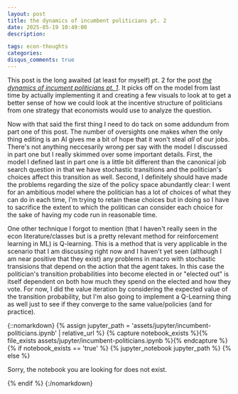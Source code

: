 ```yaml
---
layout: post
title: the dynamics of incumbent politicians pt. 2
date: 2025-05-19 10:49:00
description: 

tags: econ-thoughts
categories:
disqus_comments: true
---
```

This post is the long awaited (at least for myself) pt. 2 for the post [*the dynamics of incument politicians pt. 1*](https://pranay-gundam.github.io/blog/2024/dynamics-of-politicians/). It picks off on the model from last time by actually implementing it and creating a few visuals to look at to get a better sense of how we could look at the incentive structure of politicians from one strategy that economists would use to analyze the question.

Now with that said the first thing I need to do tack on some addundum from part one of this post. The number of oversights one makes when the only thing editing is an AI gives me a bit of hope that it won't steal *all* of our jobs. There's not anything neccesarily wrong per say with the model I discussed in part one but I really skimmed over some important details. First, the model I defined last in part one is a little bit different than the canonical job search question in that we have stochastic transitions and the politician's choices affect this transition as well. Second, I definitely should have made the problems regarding the size of the policy space abundantly clear: I went for an ambitious model where the politician has a lot of choices of what they can do in each time, I'm trying to retain these choices but in doing so I have to sacrifice the extent to which the politican can consider each choice for the sake of having my code run in reasonable time.

One other technique I forgot to mention (that I haven't really seen in the econ literature/classes but is a pretty relevant method for reinforcement learning in ML) is Q-learning. This is a method that is very applicable in the scenario that I am discussing right now and I haven't yet seen (although I am near positive that they exist) any problems in macro with stochastic transisions that depend on the action that the agent takes. In this case the politician's transition probabilities into become elected in or "elected out" is itself dependent on both how much they spend on the elected and how they vote. For now, I did the value iteration by considering the expected value of the transition probability, but I'm also going to implement a Q-Learning thing as well just to see if they converge to the same value/policies (and for practice).

{::nomarkdown}
{% assign jupyter_path = 'assets/jupyter/incumbent-politicians.ipynb' | relative_url %}
{% capture notebook_exists %}{% file_exists assets/jupyter/incumbent-politicians.ipynb %}{% endcapture %}
{% if notebook_exists == 'true' %}
  {% jupyter_notebook jupyter_path %}
{% else %}
  <p>Sorry, the notebook you are looking for does not exist.</p>
{% endif %}
{:/nomarkdown}